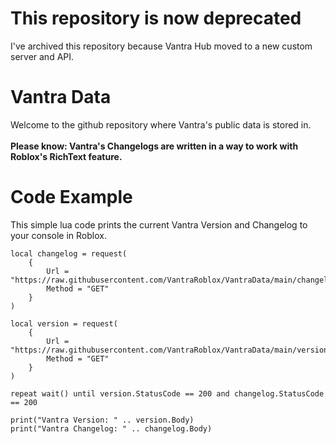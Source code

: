 # This repository is now deprecated
I've archived this repository because Vantra Hub moved to a new custom server and API.

# Vantra Data
Welcome to the github repository where Vantra's public data is stored in.
<br>
<br>
<b>Please know: Vantra's Changelogs are written in a way to work with Roblox's RichText feature.</b>

# Code Example
This simple lua code prints the current Vantra Version and Changelog to your console in Roblox.
<br>
```
local changelog = request(
    {
        Url = "https://raw.githubusercontent.com/VantraRoblox/VantraData/main/changelog.txt",
        Method = "GET"
    }
)

local version = request(
    {
        Url = "https://raw.githubusercontent.com/VantraRoblox/VantraData/main/version.txt",
        Method = "GET"
    }
)

repeat wait() until version.StatusCode == 200 and changelog.StatusCode == 200

print("Vantra Version: " .. version.Body)
print("Vantra Changelog: " .. changelog.Body)
```
